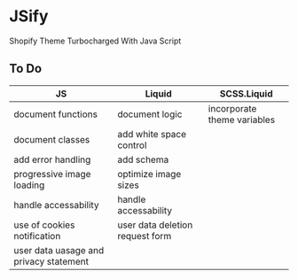 # JSify
Shopify Theme Turbocharged With Java Script

## To Do

JS | Liquid | SCSS.Liquid
--- | --- | ---
document functions | document logic | incorporate theme variables
document classes | add white space control | 
add error handling | add schema | 
progressive image loading | optimize image sizes |
handle accessability | handle accessability | 
use of cookies notification | user data deletion request form |
 | user data uasage and privacy statement |